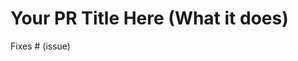 # Your PR Title Here (What it does)

<!--
Thank you for contributing to LangChainJS! Your PR will appear in our next release under the title you set. Please make sure it highlights your valuable contribution.

To help streamline the review process, please make sure you read our contribution guidelines:
https://github.com/hwchase17/langchainjs/blob/main/CONTRIBUTING.md

If you are adding an integration (e.g. a new LLM, vector store, or memory), please also read our additional guidelines for integrations:
https://github.com/hwchase17/langchainjs/blob/main/.github/contributing/INTEGRATIONS.md

Replace this block with a description of the change, the issue it fixes (if applicable), and relevant context.

Finally, we'd love to show appreciation your contribution - if you'd like us to shout you out on Twitter, please also include your handle below!
-->

<!-- Remove if not applicable -->

Fixes # (issue)